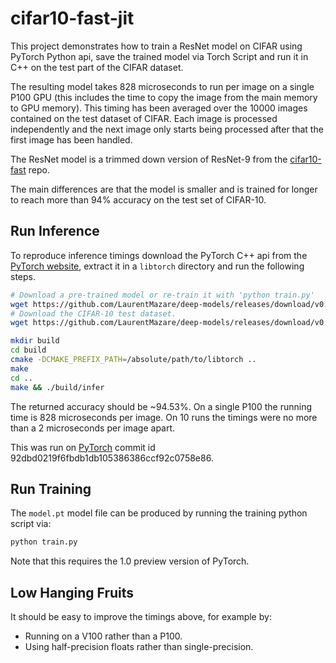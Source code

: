 # cifar10-fast-jit

This project demonstrates how to train a ResNet model on CIFAR using PyTorch
Python api, save the trained model via Torch Script and run it in C++ on the
test part of the CIFAR dataset.

The resulting model takes 828 microseconds to run per image on a single
P100 GPU (this includes the time to copy the image from the main memory to GPU
memory). This timing has been averaged over the 10000 images contained on the
test dataset of CIFAR.  Each image is processed independently and the next
image only starts being processed after that the first image has been handled.

The ResNet model is a trimmed down version of ResNet-9 from the
[cifar10-fast](https://github.com/davidcpage/cifar10-fast) repo.

The main differences are that the model is smaller and is trained for longer
to reach more than 94% accuracy on the test set of CIFAR-10.

## Run Inference

To reproduce inference timings download the PyTorch C++ api from the
[PyTorch website](https://pytorch.org/get-started/locally/), extract it
in a `libtorch` directory and run the following steps.

```bash
# Download a pre-trained model or re-train it with 'python train.py'
wget https://github.com/LaurentMazare/deep-models/releases/download/v0.0.1/model.pt
# Download the CIFAR-10 test dataset.
wget https://github.com/LaurentMazare/deep-models/releases/download/v0.0.1/test_batch.bin

mkdir build
cd build
cmake -DCMAKE_PREFIX_PATH=/absolute/path/to/libtorch ..
make
cd ..
make && ./build/infer
```

The returned accuracy should be ~94.53%.
On a single P100 the running time is 828 microseconds per image.
On 10 runs the timings were no more than a 2 microseconds per image apart.

This was run on [PyTorch](https://github.com/pytorch/pytorch)
commit id 92dbd0219f6fbdb1db105386386ccf92c0758e86.

## Run Training

The `model.pt` model file can be produced by running the training python script via:

```bash
python train.py
```

Note that this requires the 1.0 preview version of PyTorch.

## Low Hanging Fruits

It should be easy to improve the timings above, for example by:

- Running on a V100 rather than a P100.
- Using half-precision floats rather than single-precision.
